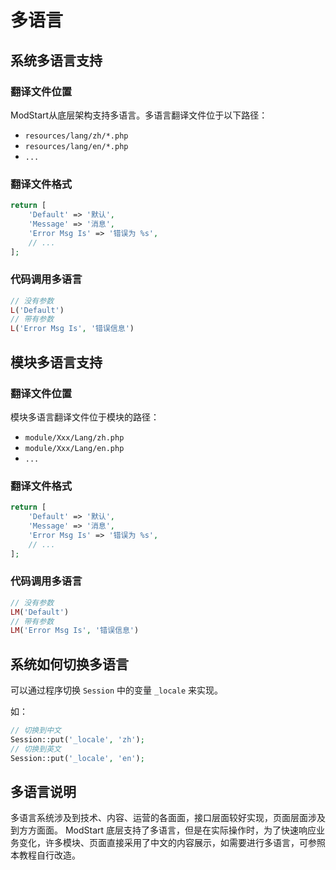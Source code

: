 # 多语言

## 系统多语言支持

### 翻译文件位置

ModStart从底层架构支持多语言。多语言翻译文件位于以下路径：

- `resources/lang/zh/*.php`
- `resources/lang/en/*.php`
- `...`

### 翻译文件格式

```php
return [
    'Default' => '默认',
    'Message' => '消息',
    'Error Msg Is' => '错误为 %s',
    // ...
];
```

### 代码调用多语言

```php
// 没有参数
L('Default')
// 带有参数
L('Error Msg Is', '错误信息')
```

## 模块多语言支持

### 翻译文件位置

模块多语言翻译文件位于模块的路径：

- `module/Xxx/Lang/zh.php`
- `module/Xxx/Lang/en.php`
- `...`

### 翻译文件格式

```php
return [
    'Default' => '默认',
    'Message' => '消息',
    'Error Msg Is' => '错误为 %s',
    // ...
];
```

### 代码调用多语言

```php
// 没有参数
LM('Default')
// 带有参数
LM('Error Msg Is', '错误信息')
```


## 系统如何切换多语言

可以通过程序切换 `Session` 中的变量 `_locale` 来实现。

如：

```php
// 切换到中文
Session::put('_locale', 'zh');
// 切换到英文
Session::put('_locale', 'en');
```

## 多语言说明

多语言系统涉及到技术、内容、运营的各面面，接口层面较好实现，页面层面涉及到方方面面。
ModStart 底层支持了多语言，但是在实际操作时，为了快速响应业务变化，许多模块、页面直接采用了中文的内容展示，如需要进行多语言，可参照本教程自行改造。
